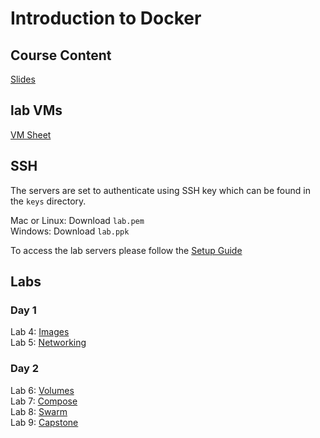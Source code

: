# Introduction to Docker 

## Course Content
[Slides](http://bit.ly/docker-fun-content)  

## lab VMs
[VM Sheet](http://bit.ly/docker-fun-labs)

## SSH 
The servers are set to authenticate using SSH key which can be found in the `keys` directory. 

Mac or Linux: Download `lab.pem`  
Windows: Download `lab.ppk`

To access the lab servers please follow the [Setup Guide](labs/setup-env/)


## Labs

### Day 1
Lab 4: [Images](labs/04-images/)  
Lab 5: [Networking](labs/05-networking/)  

### Day 2
Lab 6: [Volumes](labs/06-volumes/)  
Lab 7: [Compose](labs/07-compose/)  
Lab 8: [Swarm](labs/08-swarm/)  
Lab 9: [Capstone](labs/09-capstone/)  

